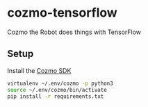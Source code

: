 # cozmo-tensorflow
Cozmo the Robot does things with TensorFlow


## Setup

Install the [Cozmo SDK](http://cozmosdk.anki.com/docs/)
```bash
virtualenv ~/.env/cozmo -p python3
source ~/.env/cozmo/bin/activate
pip install -r requirements.txt
```

